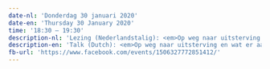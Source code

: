```yaml
---
date-nl: 'Donderdag 30 januari 2020'
date-en: 'Thursday 30 January 2020'
time: '18:30 – 19:30'
description-nl: 'Lezing (Nederlandstalig): <em>Op weg naar uitsterving en wat er aan te doen</em> <a href="https://extinctionrebellion.nl">(Extinction Rebellion)</a>'
description-en: 'Talk (Dutch): <em>Op weg naar uitsterving en wat er aan te doen</em> <a href="https://extinctionrebellion.nl/en">(Extinction Rebellion)</a>'
fb-url: 'https://www.facebook.com/events/1506327772851412/'
---
```

